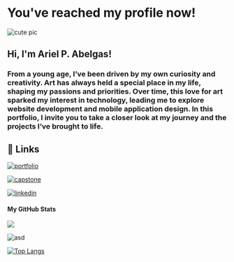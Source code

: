 
# You've reached my profile now!

![cute pic](https://media.tenor.com/AsSfJggfkFcAAAAM/chubby-tonton.gif)

## Hi, I'm Ariel P. Abelgas!
### From a young age, I’ve been driven by my own curiosity and creativity. Art has always held a special place in my life, shaping my passions and priorities. Over time, this love for art sparked my interest in technology, leading me to explore website development and mobile application design. In this portfolio, I invite you to take a closer look at my journey and the projects I’ve brought to life.
## 🔗 Links
[![portfolio](https://img.shields.io/badge/my_portfolio-000?style=for-the-badge&logo=ko-fi&logoColor=white)](https://katherineoelsner.com/)

[![capstone](https://img.shields.io/badge/capstone_project-0A66C2?style=for-the-badge&logo=linkedin&logoColor=white)](https://smartqueue-webapp.onrender.com/)

[![linkedin](https://img.shields.io/badge/linkedin-0A66C2?style=for-the-badge&logo=linkedin&logoColor=white)](https://ph.linkedin.com/in/ariel-abelgas-a5516a316)

#### My GitHub Stats

![](https://komarev.com/ghpvc/?username=AyelDev&style=for-the-badge)

![asd](https://github-readme-stats.vercel.app/api?username=ayeldev&show_icons=true&hide=prs,issues,&count_private=true&title_color=3382ed&text_color=ffffff&icon_color=ffffff&bg_color=22272e&hide_border=true&show_icons=true)

[![Top Langs](https://github-readme-stats.vercel.app/api/top-langs/?username=AyelDev&layout=donut&title_color=3382ed&text_color=ffffff&icon_color=ffffff&bg_color=22272e&hide_border=true&show_icons=true)](https://github.com/AyelDev/github-readme-stats)